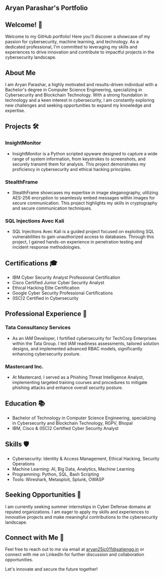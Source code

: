 <h2> Aryan Parashar's Portfolio </h2>

## Welcome! 👋

Welcome to my GitHub portfolio! Here you'll discover a showcase of my passion for cybersecurity, machine learning, and technology. As a dedicated professional, I'm committed to leveraging my skills and experiences to drive innovation and contribute to impactful projects in the cybersecurity landscape.

## About Me 

I am Aryan Parashar, a highly motivated and results-driven individual with a Bachelor's degree in Computer Science Engineering, specializing in Cybersecurity and Blockchain Technology. With a strong foundation in technology and a keen interest in cybersecurity, I am constantly exploring new challenges and seeking opportunities to expand my knowledge and expertise.

## Projects 🛠️

### InsightMonitor
- InsightMonitor is a Python scripted spyware designed to capture a wide range of system information, from keystrokes to screenshots, and securely transmit them for analysis. This project demonstrates my proficiency in cybersecurity and ethical hacking principles.

### StealthFrame
- StealthFrame showcases my expertise in image steganography, utilizing AES-256 encryption to seamlessly embed messages within images for secure communication. This project highlights my skills in cryptography and secure communication techniques.

### SQL Injections Avec Kali
- SQL Injections Avec Kali is a guided project focused on exploiting SQL vulnerabilities to gain unauthorized access to databases. Through this project, I gained hands-on experience in penetration testing and incident response methodologies.

## Certifications 🎓

- IBM Cyber Security Analyst Professional Certification
- Cisco Certified Junior Cyber Security Analyst
- Ethical Hacking Elite Certification
- Google Cyber Security Professional Certifications
- (ISC)2 Certified in Cybersecurity

## Professional Experience 💼

### Tata Consultancy Services
- As an IAM Developer, I fortified cybersecurity for TechCorp Enterprises within the Tata Group. I led IAM readiness assessments, tailored solution designs, and implemented advanced RBAC models, significantly enhancing cybersecurity posture.

### Mastercard Inc.
- At Mastercard, I served as a Phishing Threat Intelligence Analyst, implementing targeted training courses and procedures to mitigate phishing attacks and enhance overall security posture.

## Education 📚

- Bachelor of Technology in Computer Science Engineering, specializing in Cybersecurity and Blockchain Technology, RGPV, Bhopal
- IBM, Cisco & (ISC)2 Certified Cyber Security Analyst

## Skills 🛡️

- Cybersecurity: Identity & Access Management, Ethical Hacking, Security Operations
- Machine Learning: AI, Big Data, Analytics, Machine Learning
- Programming: Python, SQL, Bash Scripting
- Tools: Wireshark, Metasploit, Splunk, OWASP

## Seeking Opportunities 🌟

I am currently seeking summer internships in Cyber Defense domains at reputed organizations. I am eager to apply my skills and experiences to innovative projects and make meaningful contributions to the cybersecurity landscape.

## Connect with Me 📧

Feel free to reach out to me via email at aryan25ic011@satiengg.in or connect with me on LinkedIn for further discussion and collaboration opportunities.

Let's innovate and secure the future together!

